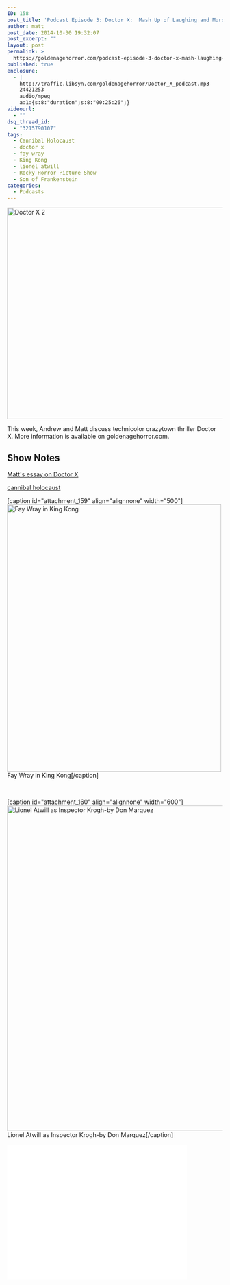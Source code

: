 ```yaml
---
ID: 158
post_title: 'Podcast Episode 3: Doctor X:  Mash Up of Laughing and Murder'
author: matt
post_date: 2014-10-30 19:32:07
post_excerpt: ""
layout: post
permalink: >
  https://goldenagehorror.com/podcast-episode-3-doctor-x-mash-laughing-murder/
published: true
enclosure:
  - |
    http://traffic.libsyn.com/goldenagehorror/Doctor_X_podcast.mp3
    24421253
    audio/mpeg
    a:1:{s:8:"duration";s:8:"00:25:26";}
videourl:
  - ""
dsq_thread_id:
  - "3215790107"
tags:
  - Cannibal Holocaust
  - doctor x
  - fay wray
  - King Kong
  - lionel atwill
  - Rocky Horror Picture Show
  - Son of Frankenstein
categories:
  - Podcasts
---
```

<img class="alignnone size-full wp-image-154" src="http://goldenagehorror.com/wp-content/uploads/2014/10/Doctor-X-2.jpg" alt="Doctor X 2" width="640" height="494" />

This week, Andrew and Matt discuss technicolor crazytown thriller Doctor X. More information is available on goldenagehorror.com.
<h2>Show Notes</h2>
<a title="Doctor X" href="http://goldenagehorror.com/doctor-x/">Matt's essay on Doctor X</a>

<a href="http://en.wikipedia.org/wiki/Cannibal_Holocaust">cannibal holocaust</a>

[caption id="attachment_159" align="alignnone" width="500"]<img class="wp-image-159 size-full" src="http://goldenagehorror.com/wp-content/uploads/2014/10/Fay-Wray-in-King-Kong.jpg" alt="Fay Wray in King Kong" width="500" height="624" /> Fay Wray in King Kong[/caption]

&nbsp;

[caption id="attachment_160" align="alignnone" width="600"]<img class="size-full wp-image-160" src="http://goldenagehorror.com/wp-content/uploads/2014/10/krogh.jpg" alt="Lionel Atwill as Inspector Krogh-by Don Marquez" width="600" height="760" /> Lionel Atwill as Inspector Krogh-by Don Marquez[/caption]

<iframe src="//www.youtube.com/embed/G5MHNvOVl8Y" width="420" height="315" frameborder="0" allowfullscreen="allowfullscreen"></iframe>

&nbsp;